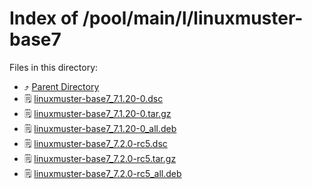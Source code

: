 
# Index of /pool/main/l/linuxmuster-base7
Files in this directory:
- ⤴ [Parent Directory](../)
- 🗒 [linuxmuster-base7_7.1.20-0.dsc](linuxmuster-base7_7.1.20-0.dsc)
- 🗒 [linuxmuster-base7_7.1.20-0.tar.gz](linuxmuster-base7_7.1.20-0.tar.gz)
- 🗒 [linuxmuster-base7_7.1.20-0_all.deb](linuxmuster-base7_7.1.20-0_all.deb)
- 🗒 [linuxmuster-base7_7.2.0-rc5.dsc](linuxmuster-base7_7.2.0-rc5.dsc)
- 🗒 [linuxmuster-base7_7.2.0-rc5.tar.gz](linuxmuster-base7_7.2.0-rc5.tar.gz)
- 🗒 [linuxmuster-base7_7.2.0-rc5_all.deb](linuxmuster-base7_7.2.0-rc5_all.deb)

